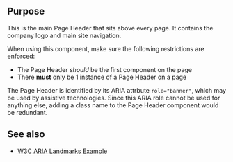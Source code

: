 ## Purpose

This is the main Page Header that sits above every page. It contains the company logo and main site navigation.

When using this component, make sure the following restrictions are enforced:

* The Page Header _should_ be the first component on the page
* There **must** only be 1 instance of a Page Header on a page

The Page Header is identified by its ARIA attrbute `role="banner"`, which may be used by assistive technologies. Since this ARIA role cannot be used for anything else, adding a class name to the Page Header component would be redundant.

## See also

* [W3C ARIA Landmarks Example](https://www.w3.org/TR/2017/NOTE-wai-aria-practices-1.1-20171214/examples/landmarks/banner.html)
